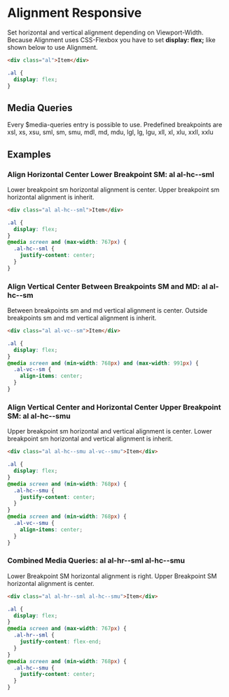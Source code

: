# Alignment Responsive

Set horizontal and vertical alignment depending on Viewport-Width. Because Alignment uses CSS-Flexbox you have to set **display: flex;** like shown below to use Alignment.

```html
<div class="al">Item</div>
```

```css
.al {
  display: flex;
}
```

## Media Queries

Every \$media-queries entry is possible to use. Predefined breakpoints are xsl, xs, xsu, sml, sm, smu, mdl, md, mdu, lgl, lg, lgu, xll, xl, xlu, xxll, xxlu

## Examples

### Align Horizontal Center Lower Breakpoint SM: **al al-hc--sml**

Lower breakpoint sm horizontal alignment is center. Upper breakpoint sm horizontal alignment is inherit.

```html
<div class="al al-hc--sml">Item</div>
```

```css
.al {
  display: flex;
}
@media screen and (max-width: 767px) {
  .al-hc--sml {
    justify-content: center;
  }
}
```

### Align Vertical Center Between Breakpoints SM and MD: **al al-hc--sm**

Between breakpoints sm and md vertical alignment is center. Outside breakpoints sm and md vertical alignment is inherit.

```html
<div class="al al-vc--sm">Item</div>
```

```css
.al {
  display: flex;
}
@media screen and (min-width: 768px) and (max-width: 991px) {
  .al-vc--sm {
    align-items: center;
  }
}
```

### Align Vertical Center and Horizontal Center Upper Breakpoint SM: **al al-hc--smu**

Upper breakpoint sm horizontal and vertical alignment is center. Lower breakpoint sm horizontal and vertical alignment is inherit.

```html
<div class="al al-hc--smu al-vc--smu">Item</div>
```

```css
.al {
  display: flex;
}
@media screen and (min-width: 768px) {
  .al-hc--smu {
    justify-content: center;
  }
}
@media screen and (min-width: 768px) {
  .al-vc--smu {
    align-items: center;
  }
}
```

### Combined Media Queries: **al al-hr--sml al-hc--smu**

Lower Breakpoint SM horizontal alignment is right. Upper Breakpoint SM horizontal alignment is center.

```html
<div class="al al-hr--sml al-hc--smu">Item</div>
```

```css
.al {
  display: flex;
}
@media screen and (max-width: 767px) {
  .al-hr--sml {
    justify-content: flex-end;
  }
}
@media screen and (min-width: 768px) {
  .al-hc--smu {
    justify-content: center;
  }
}
```
